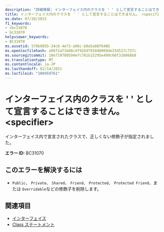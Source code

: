 ```yaml
---
description: "詳細情報: インターフェイス内のクラスを ' ' として宣言することはできません。 <specifier>"
title: インターフェイス内のクラスを ' ' として宣言することはできません。 <specifier>
ms.date: 07/20/2015
f1_keywords:
- vbc31070
- bc31070
helpviewer_keywords:
- BC31070
ms.assetid: 578b9855-34c6-4e73-a96c-b0a5a88f640b
ms.openlocfilehash: a98f2af1b68c4f926d7918d8069de25d517c737c
ms.sourcegitcommit: 10e719780594efc781b15295e499c66f316068b8
ms.translationtype: MT
ms.contentlocale: ja-JP
ms.lasthandoff: 02/14/2021
ms.locfileid: "100459761"
---
```

# <a name="class-in-an-interface-cannot-be-declared-specifier"></a>インターフェイス内のクラスを ' ' として宣言することはできません。 \<specifier>

インターフェイス内で宣言されたクラスで、正しくない修飾子が指定されました。  
  
 **エラー ID:** BC31070  
  
## <a name="to-correct-this-error"></a>このエラーを解決するには  
  
- `Public`、 `Private`、 `Shared`、 `Friend`、 `Protected`、 `Protected Friend`、または `Overridable`などの修飾子を削除します。  
  
## <a name="see-also"></a>関連項目

- [インターフェイス](../programming-guide/language-features/interfaces/index.md)
- [Class ステートメント](../language-reference/statements/class-statement.md)
